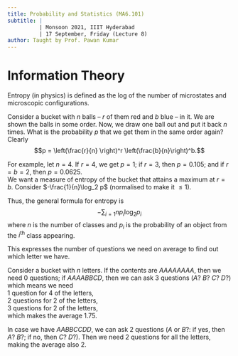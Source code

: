 ```yaml
---
title: Probability and Statistics (MA6.101)
subtitle: |
          | Monsoon 2021, IIIT Hyderabad
          | 17 September, Friday (Lecture 8)
author: Taught by Prof. Pawan Kumar
---
```


# Information Theory
Entropy (in physics) is defined as the log of the number of microstates and microscopic configurations.  

Consider a bucket with $n$ balls – $r$ of them red and $b$ blue – in it. We are shown the balls in some order. Now, we draw one ball out and put it back $n$ times. What is the probability $p$ that we get them in the same order again? Clearly
$$p = \left(\frac{r}{n} \right)^r \left(\frac{b}{n}\right)^b.$$

For example, let $n = 4$. If $r = 4$, we get $p = 1$; if $r = 3$, then $p = 0.105$; and if $r = b = 2$, then $p = 0.0625$.  
We want a measure of entropy of the bucket that attains a maximum at $r = b$. Consider $-\frac{1}{n}\log_2 p$ (normalised to make it $\leq 1$).  

Thus, the general formula for entropy is
$$-\sum_{i = 1}{n} p_i \log_2 p_i$$
where $n$ is the number of classes and $p_i$ is the probability of an object from the $i^\text{th}$ class appearing.  

This expresses the number of questions we need on average to find out which letter we have.  

Consider a bucket with $n$ letters. If the contents are $AAAAAAAA$, then we need 0 questions; if $AAAABBCD$, then we can ask 3 questions ($A?$ $B?$ $C?$ $D?$) which means we need  
1 question for 4 of the letters,  
2 questions for 2 of the letters,  
3 questions for 2 of the letters,  
which makes the average 1.75.

In case we have $AABBCCDD$, we can ask 2 questions ($A \text{ or } B?$: if yes, then $A?$ $B?$; if no, then $C?$ $D?$). Then we need 2 questions for all the letters, making the average also 2.
